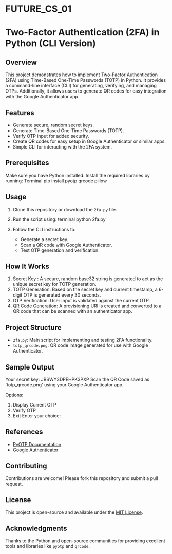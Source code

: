 # FUTURE_CS_01

# Two-Factor Authentication (2FA) in Python (CLI Version)

## Overview
This project demonstrates how to implement Two-Factor Authentication (2FA) using Time-Based One-Time Passwords (TOTP) in Python. It provides a command-line interface (CLI) for generating, verifying, and managing OTPs. Additionally, it allows users to generate QR codes for easy integration with the Google Authenticator app.

## Features 
- Generate secure, random secret keys.
- Generate Time-Based One-Time Passwords (TOTP).
- Verify OTP input for added security.
- Create QR codes for easy setup in Google Authenticator or similar apps.
- Simple CLI for interacting with the 2FA system.

## Prerequisites
Make sure you have Python installed. Install the required libraries by running:
Terminal 
pip install pyotp qrcode pillow

## Usage
1. Clone this repository or download the `2fa.py` file.
2. Run the script using:
      terminal 
   python 2fa.py

3. Follow the CLI instructions to:
   - Generate a secret key.
   - Scan a QR code with Google Authenticator.
   - Test OTP generation and verification.

## How It Works
1. Secret Key : A secure, random base32 string is generated to act as the unique secret key for TOTP generation.
2. TOTP Generation: Based on the secret key and current timestamp, a 6-digit OTP is generated every 30 seconds.
3. OTP Verification: User input is validated against the current OTP.
4. QR Code Generation: A provisioning URI is created and converted to a QR code that can be scanned with an authenticator app.


## Project Structure
- `2fa.py`: Main script for implementing and testing 2FA functionality.
- `totp_qrcode.png`: QR code image generated for use with Google Authenticator.


## Sample Output

Your secret key: JBSWY3DPEHPK3PXP
Scan the QR Code saved as 'totp_qrcode.png' using your Google Authenticator app.

Options:
1. Display Current OTP
2. Verify OTP
3. Exit
Enter your choice:


## References
- [PyOTP Documentation](https://pyauth.github.io/pyotp/)
- [Google Authenticator](https://github.com/google/google-authenticator)

## Contributing
Contributions are welcome! Please fork this repository and submit a pull request.

## License
This project is open-source and available under the [MIT License](LICENSE).


## Acknowledgments
Thanks to the Python and open-source communities for providing excellent tools and libraries like `pyotp` and `qrcode`.

